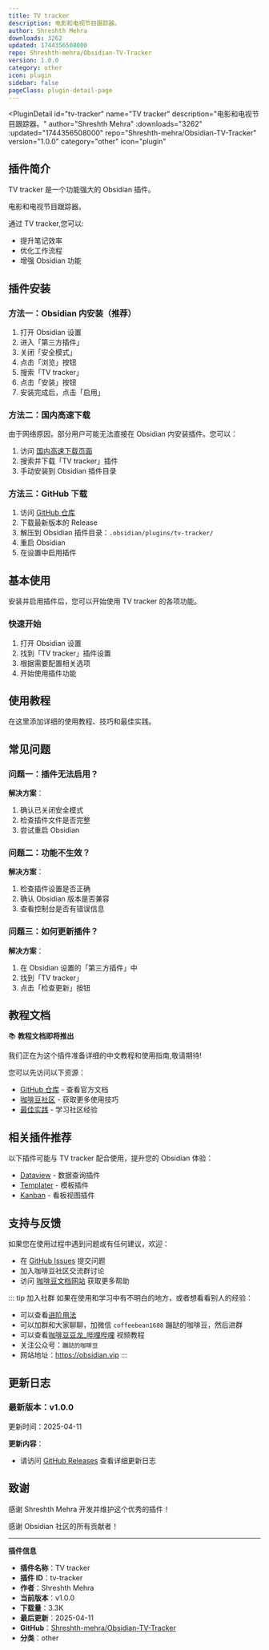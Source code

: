 ```yaml
---
title: TV tracker
description: 电影和电视节目跟踪器。
author: Shreshth Mehra
downloads: 3262
updated: 1744356508000
repo: Shreshth-mehra/Obsidian-TV-Tracker
version: 1.0.0
category: other
icon: plugin
sidebar: false
pageClass: plugin-detail-page
---
```


<PluginDetail
  id="tv-tracker"
  name="TV tracker"
  description="电影和电视节目跟踪器。"
  author="Shreshth Mehra"
  :downloads="3262"
  :updated="1744356508000"
  repo="Shreshth-mehra/Obsidian-TV-Tracker"
  version="1.0.0"
  category="other"
  icon="plugin"
>

<!-- AUTO_GENERATED_START -->
## 插件简介

TV tracker 是一个功能强大的 Obsidian 插件。

电影和电视节目跟踪器。

通过 TV tracker,您可以:

- 提升笔记效率
- 优化工作流程
- 增强 Obsidian 功能

<!-- AUTO_GENERATED_END -->

<!-- AUTO_GENERATED_START -->
## 插件安装

### 方法一：Obsidian 内安装（推荐）

1. 打开 Obsidian 设置
2. 进入「第三方插件」
3. 关闭「安全模式」
4. 点击「浏览」按钮
5. 搜索「TV tracker」
6. 点击「安装」按钮
7. 安装完成后，点击「启用」

### 方法二：国内高速下载

由于网络原因，部分用户可能无法直接在 Obsidian 内安装插件。您可以：

1. 访问 [国内高速下载页面](/zh/documentation/obsidian-plugins-download.html)
2. 搜索并下载「TV tracker」插件
3. 手动安装到 Obsidian 插件目录

### 方法三：GitHub 下载

1. 访问 [GitHub 仓库](https://github.com/Shreshth-mehra/Obsidian-TV-Tracker)
2. 下载最新版本的 Release
3. 解压到 Obsidian 插件目录：`.obsidian/plugins/tv-tracker/`
4. 重启 Obsidian
5. 在设置中启用插件

## 基本使用

安装并启用插件后，您可以开始使用 TV tracker 的各项功能。

### 快速开始

1. 打开 Obsidian 设置
2. 找到「TV tracker」插件设置
3. 根据需要配置相关选项
4. 开始使用插件功能

<!-- AUTO_GENERATED_END -->

<!-- CUSTOM_CONTENT_START:tutorial -->
## 使用教程

在这里添加详细的使用教程、技巧和最佳实践。

<!-- CUSTOM_CONTENT_END:tutorial -->

<!-- SHARED_CONTENT_START -->
## 常见问题

### 问题一：插件无法启用？

**解决方案**：
1. 确认已关闭安全模式
2. 检查插件文件是否完整
3. 尝试重启 Obsidian

### 问题二：功能不生效？

**解决方案**：
1. 检查插件设置是否正确
2. 确认 Obsidian 版本是否兼容
3. 查看控制台是否有错误信息

### 问题三：如何更新插件？

**解决方案**：
1. 在 Obsidian 设置的「第三方插件」中
2. 找到「TV tracker」
3. 点击「检查更新」按钮

## 教程文档

📚 **教程文档即将推出**

我们正在为这个插件准备详细的中文教程和使用指南,敬请期待!

您可以先访问以下资源：
- [GitHub 仓库](https://github.com/Shreshth-mehra/Obsidian-TV-Tracker) - 查看官方文档
- [咖啡豆社区](/zh/bases/) - 获取更多使用技巧
- [最佳实践](/zh/best-practices/) - 学习社区经验

## 相关插件推荐

以下插件可能与 TV tracker 配合使用，提升您的 Obsidian 体验：

- [Dataview](/zh/plugins/dataview.html) - 数据查询插件
- [Templater](/zh/plugins/templater-obsidian.html) - 模板插件
- [Kanban](/zh/plugins/obsidian-kanban.html) - 看板视图插件

## 支持与反馈

如果您在使用过程中遇到问题或有任何建议，欢迎：

- 在 [GitHub Issues](https://github.com/Shreshth-mehra/Obsidian-TV-Tracker/issues) 提交问题
- 加入咖啡豆社区交流群讨论
- 访问 [咖啡豆文档网站](https://obsidian.vip) 获取更多帮助

::: tip 加入社群
如果在使用和学习中有不明白的地方，或者想看看别人的经验：
- 可以查看[进阶用法](/zh/advanced)
- 可以加群和大家聊聊，加微信 `coffeebean1688` 蹦跶的咖啡豆，然后进群
- 可以查看[咖啡豆豆龙_哔哩哔哩](https://space.bilibili.com/618777356) 视频教程
- 关注公众号：`蹦跶的咖啡豆`
- 网站地址：https://obsidian.vip
:::
<!-- SHARED_CONTENT_END -->

<!-- AUTO_GENERATED_START -->
## 更新日志

### 最新版本：v1.0.0

更新时间：2025-04-11

**更新内容**：
- 请访问 [GitHub Releases](https://github.com/Shreshth-mehra/Obsidian-TV-Tracker/releases) 查看详细更新日志

## 致谢

感谢 Shreshth Mehra 开发并维护这个优秀的插件！

感谢 Obsidian 社区的所有贡献者！

---

**插件信息**
- **插件名称**：TV tracker
- **插件 ID**：tv-tracker
- **作者**：Shreshth Mehra
- **当前版本**：v1.0.0
- **下载量**：3.3K
- **最后更新**：2025-04-11
- **GitHub**：[Shreshth-mehra/Obsidian-TV-Tracker](https://github.com/Shreshth-mehra/Obsidian-TV-Tracker)
- **分类**：other
<!-- AUTO_GENERATED_END -->

</PluginDetail>

